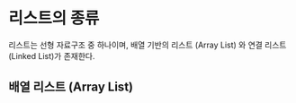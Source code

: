 # 리스트의 종류
리스트는 선형 자료구조 중 하나이며, 배열 기반의 리스트 (Array List) 와 연결 리스트(Linked List)가 존재한다.  



## 배열 리스트 (Array List)
